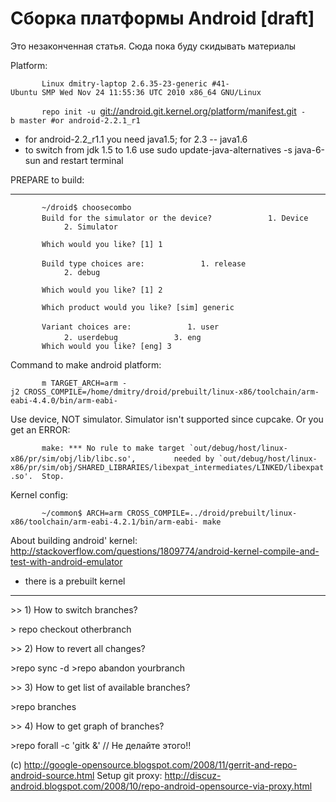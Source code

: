 # Сборка платформы Android \[draft\]

Это незаконченная статья. Сюда пока буду скидывать материалы

Platform:

`       Linux dmitry-laptop 2.6.35-23-generic #41-Ubuntu SMP Wed Nov 24 11:55:36 UTC 2010 x86_64 GNU/Linux`

`       repo init -u `<git://android.git.kernel.org/platform/manifest.git>` -b master #or android-2.2.1_r1`

  - for android-2.2_r1.1 you need java1.5; for 2.3 -- java1.6
  - to switch from jdk 1.5 to 1.6 use sudo update-java-alternatives -s
    java-6-sun and restart terminal

PREPARE to build:

-----

`       ~/droid$ choosecombo`
`       Build for the simulator or the device?`
`            1. Device`
`            2. Simulator`

`       Which would you like? [1] 1`

`       Build type choices are:`
`            1. release`
`            2. debug`

`       Which would you like? [1] 2`

`       Which product would you like? [sim] generic`

`       Variant choices are:`
`            1. user`
`            2. userdebug`
`            3. eng`
`       Which would you like? [eng] 3`

Command to make android platform:

`       m TARGET_ARCH=arm -j2 CROSS_COMPILE=/home/dmitry/droid/prebuilt/linux-x86/toolchain/arm-eabi-4.4.0/bin/arm-eabi-`

Use device, NOT simulator. Simulator isn't supported since cupcake. Or
you get an ERROR:

``       make: *** No rule to make target `out/debug/host/linux-x86/pr/sim/obj/lib/libc.so', ``
``       needed by `out/debug/host/linux-x86/pr/sim/obj/SHARED_LIBRARIES/libexpat_intermediates/LINKED/libexpat.so'.  Stop.``

Kernel config:

`       ~/common$ ARCH=arm CROSS_COMPILE=../droid/prebuilt/linux-x86/toolchain/arm-eabi-4.2.1/bin/arm-eabi- make`

About building android' kernel:
<http://stackoverflow.com/questions/1809774/android-kernel-compile-and-test-with-android-emulator>

  - there is a prebuilt kernel

-----

\>\> 1) How to switch branches?

\> repo checkout otherbranch

\>\> 2) How to revert all changes?

\>repo sync -d \>repo abandon yourbranch

\>\> 3) How to get list of available branches?

\>repo branches

\>\> 4) How to get graph of branches?

\>repo forall -c 'gitk &' // Не делайте этого\!\!

(c)
<http://google-opensource.blogspot.com/2008/11/gerrit-and-repo-android-source.html>
Setup git proxy:
<http://discuz-android.blogspot.com/2008/10/repo-android-opensource-via-proxy.html>
